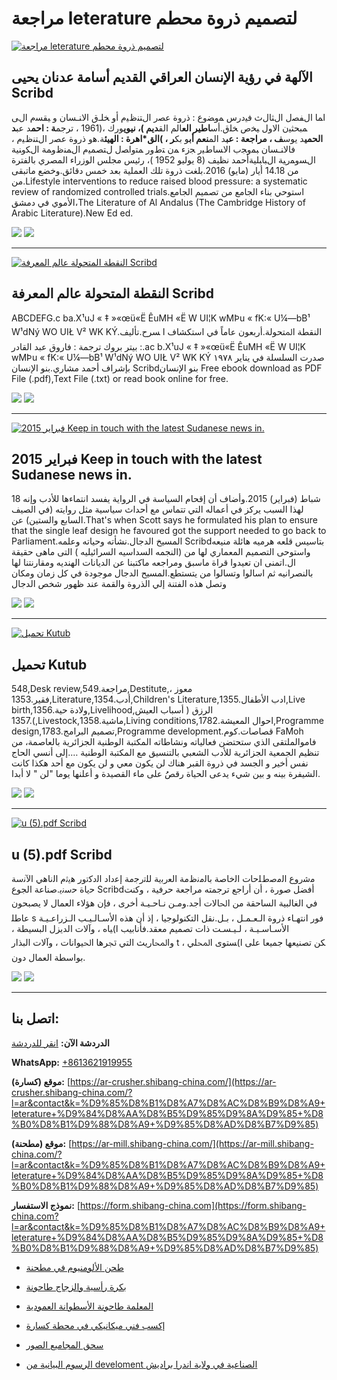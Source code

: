 # مراجعة leterature لتصميم ذروة محطم

<a href="https://swt.shibang-china.com/?l=ar&img&k=%D9%85%D8%B1%D8%A7%D8%AC%D8%B9%D8%A9+leterature+%D9%84%D8%AA%D8%B5%D9%85%D9%8A%D9%85+%D8%B0%D8%B1%D9%88%D8%A9+%D9%85%D8%AD%D8%B7%D9%85" target="_blank">![مراجعة leterature لتصميم ذروة محطم](http://static.shibang-china.com/all-800x300/573.jpg)</a>

## الآلهة في رؤية الإنسان العراقي القديم أسامة عدنان يحيى Scribd
ﺍﻤﺎ ﺍﻝﻔﺼل ﺍﻝﺜﺎﻝﺙ ﻓﻴﺩﺭﺱ ﻤﻭﻀﻭﻉ : ﺫﺭﻭﺓ ﻋﺼﺭ ﺍﻝﺘﻨﻅﻴﻡ ﺃﻭ ﺨﻠـﻕ ﺍﻻﻨـﺴﺎﻥ ﻭ ﻴﻘﺴﻡ ﺍﻝﻰ ﻤﺒﺤﺜﻴﻥ ﺍﻻﻭل ﻴﺨﺹ ﺨﻠﻕ.أس**اطير الع**الم الق**ديم )، نيوي**ورك ،(1961 ، ترجم**ة : احم**د عب**د الحمي**د يوس**ف ، مراجعة : عب**د الم**نعم أب**و بك**ر ، )الق*اھرة : الھيئ**ة.ﻫﻭ ﺫﺭﻭﺓ ﻋﺼﺭ ﺍﻝﺘﻨﻅﻴﻡ ، ﻓﺎﻻﻨـﺴﺎﻥ ﺒﻤﻭﺠﺏ ﺍﻻﺴﺎﻁﻴﺭ ﺠﺯﺀ ﻤﻥ ﺘﻁﻭﺭ ﻤﺘﻭﺍﺼل ﻝﺘﺼﻤﻴﻡ ﺍﻝﻤﻨﻅﻭﻤﺔ ﺍﻝﻜﻭﻨﻴﺔ ﺍﻝﺴﻭﻤﺭﻴﺔ ﺍﻝﺒﺎﺒﻠﻴﺔأحمد نظيف (8 يوليو 1952 )، رئيس مجلس الوزراء المصري بالفترة من 14.18 أيار (مايو) 2016.بلغت ذروة تلك العملية بعد خمس دقائق.وخضع ماتبقى من.Lifestyle interventions to reduce raised blood pressure: a systematic review of randomized controlled trials.استوحي بناء الجامع من تصميم الجامع الأموي في دمشق،The Literature of Al Andalus (The Cambridge History of Arabic Literature).New Ed ed.


<a href="https://whatsapp.shibangsoft.com/WhatsApp.php" target="_blank" title="WhatsApp">![](http://static.shibang-china.com/icon/whatsapp.png)</a> <a href="https://swt.shibang-china.com/?l=ar&icon&k=%D9%85%D8%B1%D8%A7%D8%AC%D8%B9%D8%A9+leterature+%D9%84%D8%AA%D8%B5%D9%85%D9%8A%D9%85+%D8%B0%D8%B1%D9%88%D8%A9+%D9%85%D8%AD%D8%B7%D9%85" target="_blank">![](http://static.shibang-china.com/icon/chat-ar.png)</a>

---

<a href="https://swt.shibang-china.com/?l=ar&img&k=%D9%85%D8%B1%D8%A7%D8%AC%D8%B9%D8%A9+leterature+%D9%84%D8%AA%D8%B5%D9%85%D9%8A%D9%85+%D8%B0%D8%B1%D9%88%D8%A9+%D9%85%D8%AD%D8%B7%D9%85" target="_blank">![النقطة المتحولة عالم المعرفة Scribd](http://static.shibang-china.com/all-800x300/489.jpg)</a>

## النقطة المتحولة عالم المعرفة Scribd
ABCDEFG.c ba.X¹uJ « ‡ »«œü«Ë ÊuMH «Ë W UI¦K wMÞu « fK:« U¼—bB¹ W¹dNý WO UIŁ V² WK KÝ.اﻟﻨﻘﻄﺔ اﳌﺘﺤﻮﻟﺔ.أرﺑﻌﻮن ﻋﺎﻣﺎً ﻓﻲ اﺳﺘﻜﺸﺎف ا ﺴﺮح.ﺗﺄﻟﻴﻒ : ﺑﻴﺘﺮ ﺑﺮوك ﺗﺮﺟﻤﺔ : ﻓﺎروق ﻋﺒﺪ اﻟﻘﺎدر.ac b.X¹uJ « ‡ »«œü«Ë ÊuMH «Ë W UI¦K wMÞu « fK:« U¼—bB¹ W¹dNý WO UIŁ V² WK KÝ ﺻﺪرت اﻟﺴﻠﺴﻠﺔ ﻓﻲ ﻳﻨﺎﻳﺮ ١٩٧٨ ﺑﺈﺷﺮاف أﺣﻤﺪ ﻣﺸﺎري.بنو الإنسان Scribdبنو الإنسان Free ebook download as PDF File (.pdf),Text File (.txt) or read book online for free.


<a href="https://whatsapp.shibangsoft.com/WhatsApp.php" target="_blank" title="WhatsApp">![](http://static.shibang-china.com/icon/whatsapp.png)</a> <a href="https://swt.shibang-china.com/?l=ar&icon&k=%D9%85%D8%B1%D8%A7%D8%AC%D8%B9%D8%A9+leterature+%D9%84%D8%AA%D8%B5%D9%85%D9%8A%D9%85+%D8%B0%D8%B1%D9%88%D8%A9+%D9%85%D8%AD%D8%B7%D9%85" target="_blank">![](http://static.shibang-china.com/icon/chat-ar.png)</a>

---

<a href="https://swt.shibang-china.com/?l=ar&img&k=%D9%85%D8%B1%D8%A7%D8%AC%D8%B9%D8%A9+leterature+%D9%84%D8%AA%D8%B5%D9%85%D9%8A%D9%85+%D8%B0%D8%B1%D9%88%D8%A9+%D9%85%D8%AD%D8%B7%D9%85" target="_blank">![فبراير 2015 Keep in touch with the latest Sudanese news in.](http://static.shibang-china.com/all-800x300/1455.jpg)</a>

## فبراير 2015 Keep in touch with the latest Sudanese news in.
18 شباط (فبراير) 2015.وأضاف أن إقحام السياسة في الرواية يفسد انتماءها للأدب وإنه لهذا السبب يركز في أعماله التي تتماس مع أحداث سياسية مثل روايته (في الصيف السابع والستين) عن.That&#39;s when Scott says he formulated his plan to ensure that the single leaf design he favoured got the support needed to go back to Parliament.المسيخ الدجال.نشأته وحياته وعلمه Scribdبتاسيس قلعه هرميه هائلة منيعه واستوحى التصميم المعماري لها من (النجمه السداسيه السرائيليه ) التى ماهى حقيقة ال.اتمنى ان تعيدوا قراة ماسبق ومراجعه ماكتبنا عن الديانات الهنديه ومقارنتنا لها بالنصرانيه ثم اسالوا وتسالوا من يتستطع.المسيح الدجال موجودة في كل زمان ومكان وتصل هذه الفتنة إلي الذروة والقمة عند ظهور شخص الدجال


<a href="https://whatsapp.shibangsoft.com/WhatsApp.php" target="_blank" title="WhatsApp">![](http://static.shibang-china.com/icon/whatsapp.png)</a> <a href="https://swt.shibang-china.com/?l=ar&icon&k=%D9%85%D8%B1%D8%A7%D8%AC%D8%B9%D8%A9+leterature+%D9%84%D8%AA%D8%B5%D9%85%D9%8A%D9%85+%D8%B0%D8%B1%D9%88%D8%A9+%D9%85%D8%AD%D8%B7%D9%85" target="_blank">![](http://static.shibang-china.com/icon/chat-ar.png)</a>

---

<a href="https://swt.shibang-china.com/?l=ar&img&k=%D9%85%D8%B1%D8%A7%D8%AC%D8%B9%D8%A9+leterature+%D9%84%D8%AA%D8%B5%D9%85%D9%8A%D9%85+%D8%B0%D8%B1%D9%88%D8%A9+%D9%85%D8%AD%D8%B7%D9%85" target="_blank">![تحميل Kutub](http://static.shibang-china.com/all-800x300/318.jpg)</a>

## تحميل Kutub
548,Desk review,مراجعة.549,Destitute,معوز ، فقير.1353,Literature,أدب.1354,Children&#39;s Literature,ادب الأطفال.1355,Live birth,ولادة حية.1356,Livelihood,الرزق ( أسباب العيش ).1357,Livestock,ماشية.1358,Living conditions,احوال المعيشة.1782,Programme design,تصميم البرامج.1783,Programme development.قصاصات.كوم FaMoh فاموالملتقى الذي ستحتضن فعالياته ونشاطاته المكتبة الوطنية الجزائرية بالعاصمة، من تنظيم الجمعية الجزائرية للأدب الشعبي بالتنسيق مع المكتبة الوطنية ….إلى أنسي الحاج نفس أخير و الجسد في ذروة القبر هناك لن يكون معي و لن يكون مع أحد هكذا كانت الشيفرة بينه و بين شيء يدعى الحياة رقصُُ على ماء القصيدة و أعلنها يوما &quot;لن &quot; لا أبدا.


<a href="https://whatsapp.shibangsoft.com/WhatsApp.php" target="_blank" title="WhatsApp">![](http://static.shibang-china.com/icon/whatsapp.png)</a> <a href="https://swt.shibang-china.com/?l=ar&icon&k=%D9%85%D8%B1%D8%A7%D8%AC%D8%B9%D8%A9+leterature+%D9%84%D8%AA%D8%B5%D9%85%D9%8A%D9%85+%D8%B0%D8%B1%D9%88%D8%A9+%D9%85%D8%AD%D8%B7%D9%85" target="_blank">![](http://static.shibang-china.com/icon/chat-ar.png)</a>

---

<a href="https://swt.shibang-china.com/?l=ar&img&k=%D9%85%D8%B1%D8%A7%D8%AC%D8%B9%D8%A9+leterature+%D9%84%D8%AA%D8%B5%D9%85%D9%8A%D9%85+%D8%B0%D8%B1%D9%88%D8%A9+%D9%85%D8%AD%D8%B7%D9%85" target="_blank">![u (5).pdf Scribd](http://static.shibang-china.com/all-800x300/282.jpg)</a>

## u (5).pdf Scribd
ﻣﺷروع اﻟﻣﺻطﻠﺣﺎت اﻟﺧﺎﺻﺔ ﺑﺎﻟﻣﻧظﻣﺔ اﻟﻌرﺑﻳﺔ ﻟﻠﺗرﺟﻣﺔ إﻋداد اﻟدﻛﺗور ﻫﻳﺛم اﻟﻧﺎﻫﻲ اﻵﻧﺳﺔ ﺣﻳﺎة ﺣﺳﻧﻳ.صناعة الجوع Scribdأﻓﻀﻞ ﺻﻮرة ، أن أراﺟﻊ ﺗﺮﺟﻤﺘﻪ ﻣﺮاﺟﻌﺔ ﺣﺮﻓﻴﺔ ، وﻛﻨﺖ ﻓﻲ اﻟﻐﺎﻟﺒﻴﺔ اﻟﺴﺎﺣﻘﺔ ﻣﻦ اﳊﺎﻻت أﺟﺪ.وﻣـﻦ ﻧـﺎﺣـﻴـﺔ أﺧﺮى ، ﻓﺈن ﻫﺆﻻء اﻟﻌﻤﺎل ﻻ ﻳﺼﺒﺤﻮن ﻋﺎﻃﻠ s ﻓﻮر اﻧﺘﻬـﺎء ذروة اﻟـﻌـﻤـﻞ ، ﺑـﻞ.ﻧﻘﻞ اﻟﺘﻜﻨﻮﻟﻮﺟﻴﺎ ، إذ أن ﻫﺬه اﻷﺳـﺎﻟـﻴـﺐ اﻟـﺰراﻋـﻴـﺔ اﻷﺳـﺎﺳـﻴـﺔ ، ﻟـﻴـﺴـﺖ ذات ﺗﺼﻤﻴﻢ ﻣﻌﻘﺪ.ﻓﺄﻧﺎﺑﻴﺐ ا)ﻴﺎه ، وآﻻت اﻟﺪﻳﺰل اﻟﺒﺴﻴﻄﺔ ، واﶈﺎرﻳﺚ اﻟﺘﻲ ﲡﺮﻫﺎ اﳊﻴﻮاﻧﺎت ، وآﻻت اﻟﺒﺬار t ﻜﻦ ﺗﺼﻨﻴﻌﻬﺎ ﺟﻤﻴﻌﺎ ﻋﻠﻰ ا)ﺴﺘﻮى اﶈﻠﻲ ، ﺑﻮاﺳﻄﺔ اﻟﻌﻤﺎل دون.


<a href="https://whatsapp.shibangsoft.com/WhatsApp.php" target="_blank" title="WhatsApp">![](http://static.shibang-china.com/icon/whatsapp.png)</a> <a href="https://swt.shibang-china.com/?l=ar&icon&k=%D9%85%D8%B1%D8%A7%D8%AC%D8%B9%D8%A9+leterature+%D9%84%D8%AA%D8%B5%D9%85%D9%8A%D9%85+%D8%B0%D8%B1%D9%88%D8%A9+%D9%85%D8%AD%D8%B7%D9%85" target="_blank">![](http://static.shibang-china.com/icon/chat-ar.png)</a>

---
## اتصل بنا:

**الدردشة الآن:** [انقر للدردشة](https://swt.shibang-china.com?l=ar&contact&k=%D9%85%D8%B1%D8%A7%D8%AC%D8%B9%D8%A9+leterature+%D9%84%D8%AA%D8%B5%D9%85%D9%8A%D9%85+%D8%B0%D8%B1%D9%88%D8%A9+%D9%85%D8%AD%D8%B7%D9%85)

**WhatsApp:**  [+8613621919955](https://whatsapp.shibangsoft.com/WhatsApp.php)

**موقع (كسارة):** [https://ar-crusher.shibang-china.com/](https://ar-crusher.shibang-china.com/?l=ar&contact&k=%D9%85%D8%B1%D8%A7%D8%AC%D8%B9%D8%A9+leterature+%D9%84%D8%AA%D8%B5%D9%85%D9%8A%D9%85+%D8%B0%D8%B1%D9%88%D8%A9+%D9%85%D8%AD%D8%B7%D9%85)

**موقع (مطحنة):** [https://ar-mill.shibang-china.com/](https://ar-mill.shibang-china.com/?l=ar&contact&k=%D9%85%D8%B1%D8%A7%D8%AC%D8%B9%D8%A9+leterature+%D9%84%D8%AA%D8%B5%D9%85%D9%8A%D9%85+%D8%B0%D8%B1%D9%88%D8%A9+%D9%85%D8%AD%D8%B7%D9%85)

**نموذج الاستفسار:** [https://form.shibang-china.com](https://form.shibang-china.com?l=ar&contact&k=%D9%85%D8%B1%D8%A7%D8%AC%D8%B9%D8%A9+leterature+%D9%84%D8%AA%D8%B5%D9%85%D9%8A%D9%85+%D8%B0%D8%B1%D9%88%D8%A9+%D9%85%D8%AD%D8%B7%D9%85)

* [طحن الألومنيوم في مطحنة](../28/%D8%B7%D8%AD%D9%86%20%D8%A7%D9%84%D8%A3%D9%84%D9%88%D9%85%D9%86%D9%8A%D9%88%D9%85%20%D9%81%D9%8A%20%D9%85%D8%B7%D8%AD%D9%86%D8%A9.md)

* [بكرة رأسية والزجاج طاحونة](../29/%D8%A8%D9%83%D8%B1%D8%A9%20%D8%B1%D8%A3%D8%B3%D9%8A%D8%A9%20%D9%88%D8%A7%D9%84%D8%B2%D8%AC%D8%A7%D8%AC%20%D8%B7%D8%A7%D8%AD%D9%88%D9%86%D8%A9.md)

* [المعلمة طاحونة الأسطوانة العمودية](../26/%D8%A7%D9%84%D9%85%D8%B9%D9%84%D9%85%D8%A9%20%D8%B7%D8%A7%D8%AD%D9%88%D9%86%D8%A9%20%D8%A7%D9%84%D8%A3%D8%B3%D8%B7%D9%88%D8%A7%D9%86%D8%A9%20%D8%A7%D9%84%D8%B9%D9%85%D9%88%D8%AF%D9%8A%D8%A9.md)

* [إكسب فني ميكانيكي في محطة كسارة](../29/%D8%A5%D9%83%D8%B3%D8%A8%20%D9%81%D9%86%D9%8A%20%D9%85%D9%8A%D9%83%D8%A7%D9%86%D9%8A%D9%83%D9%8A%20%D9%81%D9%8A%20%D9%85%D8%AD%D8%B7%D8%A9%20%D9%83%D8%B3%D8%A7%D8%B1%D8%A9.md)

* [سحق المجاميع الصور](../30/%D8%B3%D8%AD%D9%82%20%D8%A7%D9%84%D9%85%D8%AC%D8%A7%D9%85%D9%8A%D8%B9%20%D8%A7%D9%84%D8%B5%D9%88%D8%B1.md)

* [الرسوم البيانية من develoment الصناعية في ولاية اندرا براديش](../28/%D8%A7%D9%84%D8%B1%D8%B3%D9%88%D9%85%20%D8%A7%D9%84%D8%A8%D9%8A%D8%A7%D9%86%D9%8A%D8%A9%20%D9%85%D9%86%20develoment%20%D8%A7%D9%84%D8%B5%D9%86%D8%A7%D8%B9%D9%8A%D8%A9%20%D9%81%D9%8A%20%D9%88%D9%84%D8%A7%D9%8A%D8%A9%20%D8%A7%D9%86%D8%AF%D8%B1%D8%A7%20%D8%A8%D8%B1%D8%A7%D8%AF%D9%8A%D8%B4.md)